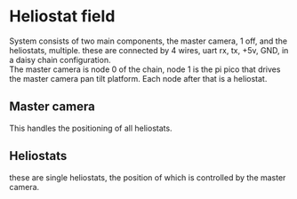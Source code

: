 # Heliostat field

System consists of two main components, the master camera, 1 off, and the heliostats, multiple.  these are connected by 4 wires, uart rx, tx, +5v, GND, in a daisy chain configuration.  
The master camera is node 0 of the chain, node 1 is the pi pico that drives the master camera  pan tilt platform.  Each node after that is a heliostat.  

## Master camera
This handles the positioning of all heliostats.  

## Heliostats
these are single heliostats, the position of which is controlled by the master camera.  
